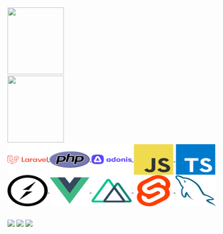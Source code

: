 ##

<div>
  <a href="https://github.com/umvinicius">
  <img width="50%" height="150px" src="https://github-readme-stats.vercel.app/api?username=umvinicius&show_icons=true&theme=radical&include_allcommits=true&count_private=false"/>
  <img width="50%" height="150px" src="https://github-readme-stats.vercel.app/api/top-langs/?username=umvinicius&layout=compact&langs_count=16&theme=radical"/>
</div>

  
<div>
  <img align="center" height="70" width="90" src="https://github.com/devicons/devicon/blob/master/icons/laravel/laravel-original-wordmark.svg"/>
  <img align="center" height="70" width="90" src="https://github.com/devicons/devicon/blob/master/icons/php/php-original.svg"/>
  <img align="center" height="70" width="90" src="https://github.com/devicons/devicon/blob/master/icons/adonisjs/adonisjs-original-wordmark.svg"/>
  <img align="center" height="70" width="90" src="https://github.com/devicons/devicon/blob/master/icons/javascript/javascript-original.svg"/>
  <img align="center" height="70" width="90" src="https://github.com/devicons/devicon/blob/master/icons/typescript/typescript-original.svg"/>
  <img align="center" height="70" width="90" src="https://github.com/devicons/devicon/blob/master/icons/socketio/socketio-original.svg"/>
  <img align="center" height="70" width="90" src="https://github.com/devicons/devicon/blob/master/icons/vuejs/vuejs-original.svg"/>
  <img align="center" height="70" width="90" src="https://github.com/devicons/devicon/blob/master/icons/nuxtjs/nuxtjs-original.svg"/>
  <img align="center" height="70" width="90" src="https://github.com/devicons/devicon/blob/master/icons/svelte/svelte-original.svg"/>
  <img align="center" height="70" width="90" src="https://github.com/devicons/devicon/blob/master/icons/mysql/mysql-original.svg"/>
</div>

  ##
  
<div>
  <a href="https://github.com/umvinicius" target="_blank"><img src="https://img.shields.io/badge/GitHub-100000?style=for-the-badge&logo=github&logoColor=white" target="_blank"></a>
  <a href="https://www.linkedin.com/in/vinicius-alves-reis-0a1369190/" target="_blank"><img src="https://img.shields.io/badge/LinkedIn-0077B5?style=for-the-badge&logo=linkedin&logoColor=white" target="_blank"></a>
  <a href="mailto:vinicius19681@gmail.com" target="_blank"><img src="https://img.shields.io/badge/Gmail-D14836?style=for-the-badge&logo=gmail&logoColor=white" target="_blank"></a>
</div>  
